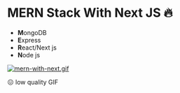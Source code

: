 # MERN Stack With Next JS 🔥

- **M**ongoDB
- **E**xpress
- **R**eact/Next js
- **N**ode js

[![mern-with-next.gif](https://i.postimg.cc/m2LVQhqh/mern-with-next.gif)](https://postimg.cc/DmNqhf7K)

😖 low quality GIF
